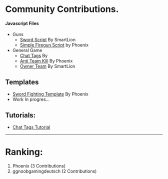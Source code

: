 
# Community Contributions.

#### Javascript Files
- Guns
  - [Sword Script](https://github.com/Brick-Hill-Developers/Community-Resources/blob/master/Weaponry/Sword.js) By SmartLion
  - [Simple Firegun Script](https://github.com/Brick-Hill-Developers/Community-Resources/blob/master/Weaponry/Simple%20Gun.js) by Phoenix
- General Game
  - [Chat Tags](https://github.com/Brick-Hill-Developers/Community-Resources/blob/master/General%20Game%20Scripts/Chat%20Tags.js) By 
  - [Anti Team Kill](https://github.com/Brick-Hill-Developers/Community-Resources/blob/master/General%20Game%20Scripts/%5BWIP%5D%20Anti-Team%20Kill.js) By Phoenix
  - [Owner Team](https://github.com/Brick-Hill-Developers/Community-Resources/blob/master/General%20Game%20Scripts/OwnerTeam.js) By SmartLion


## Templates


- [Sword Fighting Template](https://github.com/Brick-Hill-Developers/Sword-Fighting-Arena) By Phoenix
- Work In progres...

## Tutorials:
- [Chat Tags Tutorial](https://github.com/Brick-Hill-Developers/Community-Resources/blob/master/General%20Game%20Scripts/Chat%20Tags%20Tutorial.md)

---
# Ranking:
1. Phoenix (3 Contributions)
2. ggnoobgamingdeutsch (2 Contributions)

